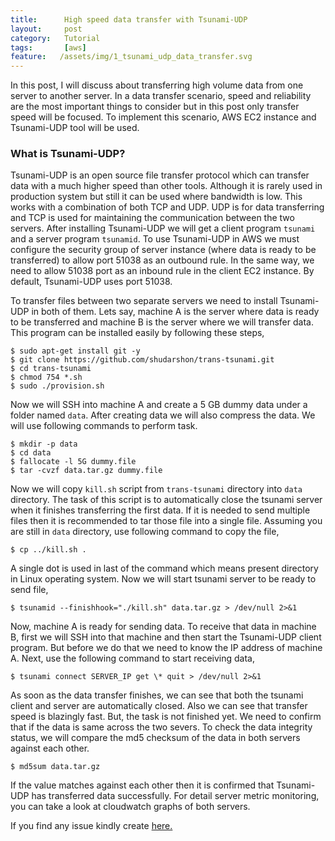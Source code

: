 ```yaml
---
title:      High speed data transfer with Tsunami-UDP
layout:     post
category:   Tutorial
tags: 	    [aws]
feature:   /assets/img/1_tsunami_udp_data_transfer.svg
---
```


In this post, I will discuss about transferring high volume data from one server to another server. In a data transfer scenario, speed and reliability are the most important things to consider but in this post only transfer speed will be focused. To implement this scenario, AWS EC2 instance and Tsunami-UDP tool will be used.

<!--more-->

### What is Tsunami-UDP?

Tsunami-UDP is an open source file transfer protocol which can transfer data with a much higher speed than other tools. Although it is rarely used in production system but still it can be used where bandwidth is low. This works with a combination of both TCP and UDP. UDP is for data transferring and TCP is used for maintaining the communication between the two servers. After installing Tsunami-UDP we will get a client program `tsunami` and a server program `tsunamid`. To use Tsunami-UDP in AWS we must configure the security group of server instance (where data is ready to be transferred) to allow port 51038 as an outbound rule. In the same way, we need to allow 51038 port as an inbound rule in the client EC2 instance. By default, Tsunami-UDP uses port 51038.

To transfer files between two separate servers we need to install Tsunami-UDP in both of them. Lets say, machine A is the server where data is ready to be transferred and machine B is the server where we will transfer data. This program can be installed easily by following these steps,

```shell
$ sudo apt-get install git -y
$ git clone https://github.com/shudarshon/trans-tsunami.git
$ cd trans-tsunami  
$ chmod 754 *.sh
$ sudo ./provision.sh
```

Now we will SSH into machine A and create a 5 GB dummy data under a folder named `data`. After creating data we will also compress the data. We will use following commands to perform task.

```shell
$ mkdir -p data
$ cd data
$ fallocate -l 5G dummy.file
$ tar -cvzf data.tar.gz dummy.file
```

Now we will copy `kill.sh` script from `trans-tsunami` directory into `data` directory. The task of this script is to automatically close the tsunami server when it finishes transferring the first data. If it is needed to send multiple files then it is recommended to tar those file into a single file. Assuming you are still in `data` directory, use following command to copy the file,

```shell
$ cp ../kill.sh .
```
A single dot is used in last of the command which means present directory in Linux operating system. Now we will start tsunami server to be ready to send file,

```shell
$ tsunamid --finishhook="./kill.sh" data.tar.gz > /dev/null 2>&1
```

Now, machine A is ready for sending data. To receive that data in machine B, first we will SSH into that machine and then start the Tsunami-UDP client program. But before we do that we need to know the IP address of machine A. Next, use the following command to start receiving data,

```shell
$ tsunami connect SERVER_IP get \* quit > /dev/null 2>&1
```

As soon as the data transfer finishes, we can see that both the tsunami client and server are automatically closed. Also we can see that transfer speed is blazingly fast. But, the task is not finished yet. We need to confirm that if the data is same across the two severs. To check the data integrity status, we will compare the md5 checksum of the data in both servers against each other.

```shell
$ md5sum data.tar.gz
```

If the value matches against each other then it is confirmed that Tsunami-UDP has transferred data successfully. For detail server metric monitoring, you can take a look at cloudwatch graphs of both servers.

If you find any issue kindly create [here.](https://github.com/shudarshon/trans-tsunami)
